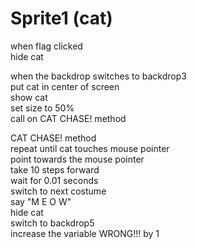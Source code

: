 # Sprite1 (cat)

when flag clicked <br>
    hide cat <br>
    
when the backdrop switches to backdrop3 <br>
    put cat in center of screen <br>
    show cat <br>
    set size to 50% <br>
    call on CAT CHASE! method <br>
    
CAT CHASE! method <br>
    repeat until cat touches mouse pointer <br>
        point towards the mouse pointer <br>
        take 10 steps forward <br>
        wait for 0.01 seconds <br>
        switch to next costume <br>
        say "M  E    O          W" <br>
    hide cat <br>
    switch to backdrop5 <br>
    increase the variable WRONG!!! by 1 <br>
    
